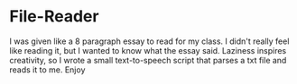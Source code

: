 # File-Reader
I was given like a 8 paragraph essay to read for my class. I didn't really feel like reading it, but I wanted to know what the essay said. Laziness inspires creativity, so I wrote a small text-to-speech script that parses a txt file and reads it to me. Enjoy
